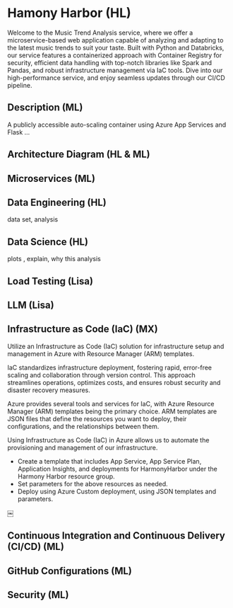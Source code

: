 # Hamony Harbor (HL)
Welcome to the Music Trend Analysis service, where we offer a microservice-based web application capable of analyzing and adapting to the latest music trends to suit your taste. Built with Python and Databricks, our service features a containerized approach with Container Registry for security, efficient data handling with top-notch libraries like Spark and Pandas, and robust infrastructure management via IaC tools. Dive into our high-performance service, and enjoy seamless updates through our CI/CD pipeline.

## Description (ML)
A publicly accessible auto-scaling container using Azure App Services and Flask ...

## Architecture Diagram (HL & ML)

## Microservices (ML)

## Data Engineering (HL)
data set, analysis

## Data Science (HL)
plots , explain, why this analysis

## Load Testing (Lisa)

## LLM (Lisa)

## Infrastructure as Code (IaC) (MX)
Utilize an Infrastructure as Code (IaC) solution for infrastructure setup and management in Azure with Resource Manager (ARM) templates.

IaC standardizes infrastructure deployment, fostering rapid, error-free scaling and collaboration through version control. This approach streamlines operations, optimizes costs, and ensures robust security and disaster recovery measures.

Azure provides several tools and services for IaC, with Azure Resource Manager (ARM) templates being the primary choice. ARM templates are JSON files that define the resources you want to deploy, their configurations, and the relationships between them.

Using Infrastructure as Code (IaC) in Azure allows us to automate the provisioning and management of our infrastructure.

* Create a template that includes App Service, App Service Plan, Application Insights, and deployments for HarmonyHarbor under the Harmony Harbor resource group.
* Set parameters for the above resources as needed.
* Deploy using Azure Custom deployment, using JSON templates and parameters.



￼




## Continuous Integration and Continuous Delivery (CI/CD) (ML)

## GitHub Configurations (ML)

## Security (ML)

